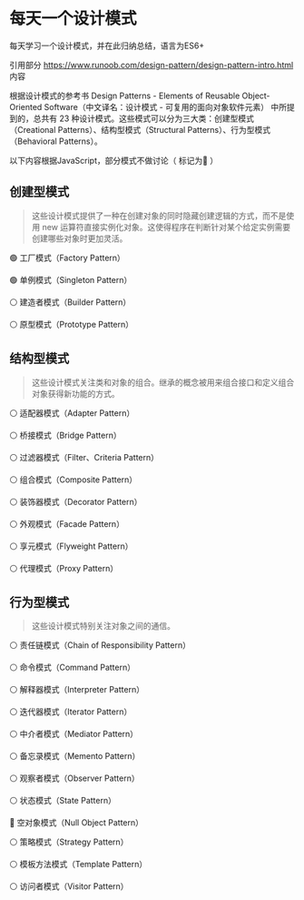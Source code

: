 # 每天一个设计模式

每天学习一个设计模式，并在此归纳总结，语言为ES6+

引用部分 https://www.runoob.com/design-pattern/design-pattern-intro.html 内容

根据设计模式的参考书 Design Patterns - Elements of Reusable Object-Oriented Software（中文译名：设计模式 - 可复用的面向对象软件元素） 中所提到的，总共有 23 种设计模式。这些模式可以分为三大类：创建型模式（Creational Patterns）、结构型模式（Structural Patterns）、行为型模式（Behavioral Patterns）。

以下内容根据JavaScript，部分模式不做讨论（ 标记为🚫 ）

## 创建型模式
> 这些设计模式提供了一种在创建对象的同时隐藏创建逻辑的方式，而不是使用 new 运算符直接实例化对象。这使得程序在判断针对某个给定实例需要创建哪些对象时更加灵活。

🟢  工厂模式（Factory Pattern）

🟢  单例模式（Singleton Pattern）

⚪️  建造者模式（Builder Pattern）

⚪️  原型模式（Prototype Pattern）

## 	结构型模式
> 这些设计模式关注类和对象的组合。继承的概念被用来组合接口和定义组合对象获得新功能的方式。

⚪️  适配器模式（Adapter Pattern）

⚪️  桥接模式（Bridge Pattern）

⚪️  过滤器模式（Filter、Criteria Pattern）

⚪️  组合模式（Composite Pattern）

⚪️  装饰器模式（Decorator Pattern）

⚪️  外观模式（Facade Pattern）

⚪️  享元模式（Flyweight Pattern）

⚪️  代理模式（Proxy Pattern）

## 行为型模式
> 这些设计模式特别关注对象之间的通信。

⚪️  责任链模式（Chain of Responsibility Pattern）

⚪️  命令模式（Command Pattern）

⚪️  解释器模式（Interpreter Pattern）

⚪️  迭代器模式（Iterator Pattern）

⚪️  中介者模式（Mediator Pattern）

⚪️  备忘录模式（Memento Pattern）

⚪️  观察者模式（Observer Pattern）

⚪️  状态模式（State Pattern）

🚫  空对象模式（Null Object Pattern）

⚪️  策略模式（Strategy Pattern）

⚪️  模板方法模式（Template Pattern）

⚪️  访问者模式（Visitor Pattern）


